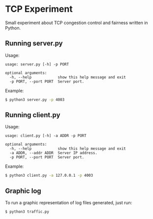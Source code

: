 # TCP Experiment
Small experiment about TCP congestion control and fairness written in Python.

## Running server.py
Usage:
```
usage: server.py [-h] -p PORT

optional arguments:
  -h, --help            show this help message and exit
  -p PORT, --port PORT  Server port.
```

Example:
```bash
$ python3 server.py -p 4003
```

## Running client.py
Usage:
```
usage: client.py [-h] -a ADDR -p PORT

optional arguments:
  -h, --help            show this help message and exit
  -a ADDR, --addr ADDR  Server IP address.
  -p PORT, --port PORT  Server port.
```

Example:
```bash
$ python3 client.py -a 127.0.0.1 -p 4003
```

## Graphic log
To run a graphic representation of log files generated, just run:
```bash
$ python3 traffic.py
```